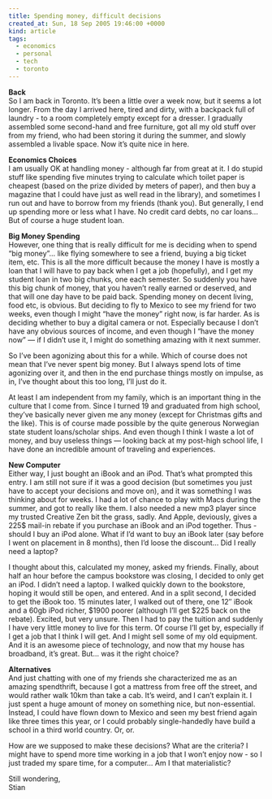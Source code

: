 ```yaml
---
title: Spending money, difficult decisions
created_at: Sun, 18 Sep 2005 19:46:00 +0000
kind: article
tags:
  - economics
  - personal
  - tech
  - toronto
---
```


**Back**\
 So I am back in Toronto. It’s been a little over a week now, but it
seems a lot longer. From the day I arrived here, tired and dirty, with a
backpack full of laundry - to a room completely empty except for a
dresser. I gradually assembled some second-hand and free furniture, got
all my old stuff over from my friend, who had been storing it during the
summer, and slowly assembled a livable space. Now it’s quite nice in
here.

**Economics Choices**\
 I am usually OK at handling money - although far from great at it. I do
stupid stuff like spending five minutes trying to calculate which toilet
paper is cheapest (based on the prize divided by meters of paper), and
then buy a magazine that I could have just as well read in the library),
and sometimes I run out and have to borrow from my friends (thank you).
But generally, I end up spending more or less what I have. No credit
card debts, no car loans… But of course a huge student loan.

**Big Money Spending**\
 However, one thing that is really difficult for me is deciding when to
spend “big money”… like flying somewhere to see a friend, buying a big
ticket item, etc. This is all the more difficult because the money I
have is mostly a loan that I will have to pay back when I get a job
(hopefully), and I get my student loan in two big chunks, one each
semester. So suddenly you have this big chunk of money, that you haven’t
really earned or deserved, and that will one day have to be paid back.
Spending money on decent living, food etc, is obvious. But deciding to
fly to Mexico to see my friend for two weeks, even though I might “have
the money” right now, is far harder. As is deciding whether to buy a
digital camera or not. Especially because I don’t have any obvious
sources of income, and even though I “have the money now” — if I didn’t
use it, I might do something amazing with it next summer.

So I’ve been agonizing about this for a while. Which of course does not
mean that I’ve never spent big money. But I always spend lots of time
agonizing over it, and then in the end purchase things mostly on
impulse, as in, I’ve thought about this too long, I’ll just do it.

At least I am independent from my family, which is an important thing in
the culture that I come from. Since I turned 19 and graduated from high
school, they’ve basically never given me any money (except for Christmas
gifts and the like). This is of course made possible by the quite
generous Norwegian state student loans/scholar ships. And even though I
think I waste a lot of money, and buy useless things — looking back at
my post-high school life, I have done an incredible amount of traveling
and experiences.

**New Computer**\
 Either way, I just bought an iBook and an iPod. That’s what prompted
this entry. I am still not sure if it was a good decision (but sometimes
you just have to accept your decisions and move on), and it was
something I was thinking about for weeks. I had a lot of chance to play
with Macs during the summer, and got to really like them. I also needed
a new mp3 player since my trusted Creative Zen bit the grass, sadly. And
Apple, deviously, gives a 225\$ mail-in rebate if you purchase an iBook
and an iPod together. Thus - should I buy an iPod alone. What if I’d
want to buy an iBook later (say before I went on placement in 8 months),
then I’d loose the discount… Did I really need a laptop?

I thought about this, calculated my money, asked my friends. Finally,
about half an hour before the campus bookstore was closing, I decided to
only get an iPod. I didn’t need a laptop. I walked quickly down to the
bookstore, hoping it would still be open, and entered. And in a split
second, I decided to get the iBook too. 15 minutes later, I walked out
of there, one 12″ iBook and a 60gb iPod richer, \$1900 poorer (although
I’ll get \$225 back on the rebate). Excited, but very unsure. Then I had
to pay the tuition and suddenly I have very little money to live for
this term. Of course I’ll get by, especially if I get a job that I think
I will get. And I might sell some of my old equipment. And it is an
awesome piece of technology, and now that my house has broadband, it’s
great. But… was it the right choice?

**Alternatives**\
 And just chatting with one of my friends she characterized me as an
amazing spendthrift, because I got a mattress from free off the street,
and would rather walk 10km than take a cab. It’s weird, and I can’t
explain it. I just spent a huge amount of money on something nice, but
non-essential. Instead, I could have flown down to Mexico and seen my
best friend again like three times this year, or I could probably
single-handedly have build a school in a third world country. Or, or.

How are we supposed to make these decisions? What are the criteria? I
might have to spend more time working in a job that I won’t enjoy now -
so I just traded my spare time, for a computer… Am I that materialistic?

Still wondering,\
 Stian
